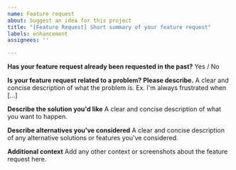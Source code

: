 ```yaml
---
name: Feature request
about: Suggest an idea for this project
title: "[Feature Request] Short summary of your feature request"
labels: enhancement
assignees: ''

---
```


<!--
Please make sure to follow this template or your request will be automatically closed and ignored.
-->
**Has your feature request already been requested in the past?**
Yes / No

**Is your feature request related to a problem? Please describe.**
A clear and concise description of what the problem is. Ex. I'm always frustrated when [...]

**Describe the solution you'd like**
A clear and concise description of what you want to happen.

**Describe alternatives you've considered**
A clear and concise description of any alternative solutions or features you've considered.

**Additional context**
Add any other context or screenshots about the feature request here.
